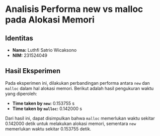 # Analisis Performa new vs malloc pada Alokasi Memori

## Identitas
- **Nama:** Luthfi Satrio Wicaksono
- **NIM:** 231524049

## Hasil Eksperimen

Pada eksperimen ini, dilakukan perbandingan performa antara `new` dan `malloc` dalam hal alokasi memori. Berikut adalah hasil pengukuran waktu yang diperoleh:

- **Time taken by `new`:** 0.153755 s
- **Time taken by `malloc`:** 0.142000 s

Dari hasil ini, dapat disimpulkan bahwa `malloc` memerlukan waktu sekitar 0.142000 detik untuk melakukan alokasi memori, sementara `new` memerlukan waktu sekitar 0.153755 detik.

